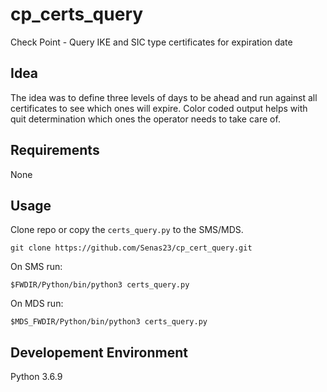 # cp_certs_query
Check Point - Query IKE and SIC type certificates for expiration date

## Idea
The idea was to define three levels of days to be ahead and run against all certificates to see which ones will expire.
Color coded output helps with quit determination which ones the operator needs to take care of.

## Requirements
None

## Usage
Clone repo or copy the `certs_query.py` to the SMS/MDS.

```
git clone https://github.com/Senas23/cp_cert_query.git
```
On SMS run:
```
$FWDIR/Python/bin/python3 certs_query.py
```
On MDS run:
```
$MDS_FWDIR/Python/bin/python3 certs_query.py
```

## Developement Environment
Python 3.6.9

